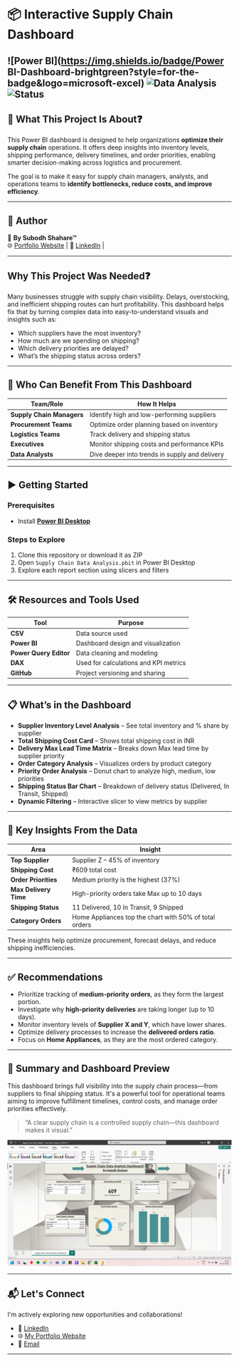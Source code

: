 # 📦 Interactive Supply Chain Dashboard

![Power BI](https://img.shields.io/badge/Power BI-Dashboard-brightgreen?style=for-the-badge&logo=microsoft-excel)
![Data Analysis](https://img.shields.io/badge/Data-Analysis-blue?style=for-the-badge&logo=databricks)
![Status](https://img.shields.io/badge/Status-Completed-success?style=for-the-badge)
---

## 🎯 What This Project Is About❓

This Power BI dashboard is designed to help organizations **optimize their supply chain** operations. It offers deep insights into inventory levels, shipping performance, delivery timelines, and order priorities, enabling smarter decision-making across logistics and procurement.

The goal is to make it easy for supply chain managers, analysts, and operations teams to **identify bottlenecks, reduce costs, and improve efficiency**.

---

## 🔗 Author  
👤 **By Subodh Shahare™**  
🌐 [Portfolio Website](https://subodh-s.my.canva.site/home) | 💼 [LinkedIn](https://www.linkedin.com/in/subodhshahare) | 

---

##  Why This Project Was Needed❓

Many businesses struggle with supply chain visibility. Delays, overstocking, and inefficient shipping routes can hurt profitability. This dashboard helps fix that by turning complex data into easy-to-understand visuals and insights such as:

- Which suppliers have the most inventory?
- How much are we spending on shipping?
- Which delivery priorities are delayed?
- What’s the shipping status across orders?

---

## 👥 Who Can Benefit From This Dashboard

| Team/Role               | How It Helps |
|------------------------|--------------|
| **Supply Chain Managers** | Identify high and low-performing suppliers |
| **Procurement Teams**     | Optimize order planning based on inventory |
| **Logistics Teams**       | Track delivery and shipping status |
| **Executives**            | Monitor shipping costs and performance KPIs |
| **Data Analysts**         | Dive deeper into trends in supply and delivery |

---

## ▶️ Getting Started

### Prerequisites
- Install **[Power BI Desktop](https://powerbi.microsoft.com/en-us/desktop/)**

### Steps to Explore
1. Clone this repository or download it as ZIP
2. Open `Supply Chain Data Analysis.pbit` in Power BI Desktop
3. Explore each report section using slicers and filters

---

## 🛠️ Resources and Tools Used

| Tool | Purpose |
|------|---------|
| **CSV** | Data source used |
| **Power BI** | Dashboard design and visualization |
| **Power Query Editor** | Data cleaning and modeling |
| **DAX** | Used for calculations and KPI metrics |
| **GitHub** | Project versioning and sharing |

---

## 📋 What’s in the Dashboard

- **Supplier Inventory Level Analysis** – See total inventory and % share by supplier  
- **Total Shipping Cost Card** – Shows total shipping cost in INR  
- **Delivery Max Lead Time Matrix** – Breaks down Max lead time by supplier priority  
- **Order Category Analysis** – Visualizes orders by product category  
- **Priority Order Analysis** – Donut chart to analyze high, medium, low priorities  
- **Shipping Status Bar Chart** – Breakdown of delivery status (Delivered, In Transit, Shipped)  
- **Dynamic Filtering** – Interactive slicer to view metrics by supplier

---

## 📌 Key Insights From the Data

| Area                    | Insight |
|-------------------------|---------|
| **Top Supplier**        | Supplier Z – 45% of inventory |
| **Shipping Cost**       | ₹609 total cost |
| **Order Priorities**    | Medium priority is the highest (37%) |
| **Max Delivery Time**       | High-priority orders take Max up to 10 days |
| **Shipping Status**     | 11 Delivered, 10 In Transit, 9 Shipped |
| **Category Orders**     | Home Appliances top the chart with 50% of total orders |

These insights help optimize procurement, forecast delays, and reduce shipping inefficiencies.

---

## ✅ Recommendations

- Prioritize tracking of **medium-priority orders**, as they form the largest portion.
- Investigate why **high-priority deliveries** are taking longer (up to 10 days).
- Monitor inventory levels of **Supplier X and Y**, which have lower shares.
- Optimize delivery processes to increase the **delivered orders ratio**.
- Focus on **Home Appliances**, as they are the most ordered category.

---

## 🧾 Summary and Dashboard Preview 

This dashboard brings full visibility into the supply chain process—from suppliers to final shipping status. It's a powerful tool for operational teams aiming to improve fulfillment timelines, control costs, and manage order priorities effectively.

> “A clear supply chain is a controlled supply chain—this dashboard makes it visual.”

![Dashboard Preview](https://github.com/SubodhS-Projects/Supply-Chain-Data-Analysis/blob/main/Screenshot_Supply%20Chain%20Data%20Analysis%20Dashboard!.png)

---

## 📬 Let's Connect

I'm actively exploring new opportunities and collaborations!

- 🔗 [LinkedIn](https://www.linkedin.com/in/subodhshahare)  
- 🌐 [My Portfolio Website](https://subodh-s.my.canva.site/home)  
- 📧 [Email](mailto:Subodh.shahare@gmail.com)

---
